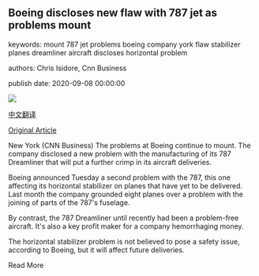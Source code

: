 ## Boeing discloses new flaw with 787 jet as problems mount

keywords: mount 787 jet problems boeing company york flaw stabilizer planes dreamliner aircraft discloses horizontal problem

authors: Chris Isidore, Cnn Business

publish date: 2020-09-08 00:00:00

![](https://cdn.cnn.com/cnnnext/dam/assets/200908103402-boeing-787-dreamliner-super-tease.jpg)

[中文翻译](Boeing%20discloses%20new%20flaw%20with%20787%20jet%20as%20problems%20mount_zh.md)

[Original Article](https://edition.cnn.com/2020/09/08/business/boeing-787-flaw-orders-deliveries/index.html)

New York (CNN Business) The problems at Boeing continue to mount. The company disclosed a new problem with the manufacturing of its 787 Dreamliner that will put a further crimp in its aircraft deliveries.

Boeing announced Tuesday a second problem with the 787, this one affecting its horizontal stabilizer on planes that have yet to be delivered. Last month the company grounded eight planes over a problem with the joining of parts of the 787's fuselage.

By contrast, the 787 Dreamliner until recently had been a problem-free aircraft. It's also a key profit maker for a company hemorrhaging money.

The horizontal stabilizer problem is not believed to pose a safety issue, according to Boeing, but it will affect future deliveries.

Read More